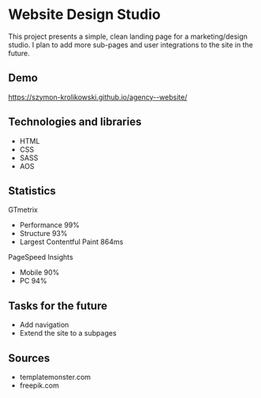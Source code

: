 # Website Design Studio

This project presents a simple, clean landing page for a marketing/design studio. I plan to add more sub-pages and user integrations to the site in the future.

## Demo

https://szymon-krolikowski.github.io/agency--website/

## Technologies and libraries

- HTML
- CSS
- SASS
- AOS

## Statistics

GTmetrix
- Performance 99%
- Structure 93%
- Largest Contentful Paint 864ms

PageSpeed Insights
- Mobile 90%
- PC 94%

## Tasks for the future

- Add navigation
- Extend the site to a subpages

## Sources

- templatemonster.com
- freepik.com
